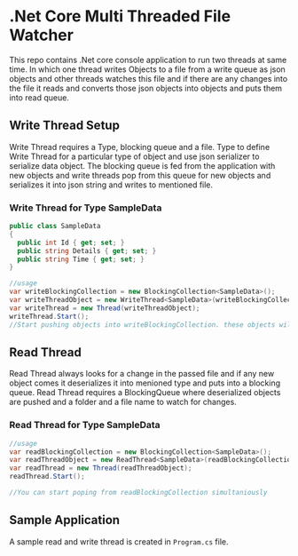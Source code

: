 # .Net Core Multi Threaded File Watcher
This repo contains .Net core console application to run two threads at same time. In which one thread writes Objects to a file from a write queue as json objects and other threads watches this file and if there are any changes into the file it reads and converts those json objects into objects and puts them into read queue. 

## Write Thread Setup
Write Thread requires a Type, blocking queue and a file. Type to define Write Thread for a particular type of object and use json serializer to serialize data object. The blocking queue is fed from the application with new objects and write threads pop from this queue for new objects and serializes it into json string and writes to mentioned file.

### Write Thread for Type SampleData
```csharp
public class SampleData
{
  public int Id { get; set; }
  public string Details { get; set; }
  public string Time { get; set; }
}

//usage
var writeBlockingCollection = new BlockingCollection<SampleData>();
var writeThreadObject = new WriteThread<SampleData>(writeBlockingCollection, "Output.txt"); //Where Output.txt is the output file name
var writeThread = new Thread(writeThreadObject);
writeThread.Start();
//Start pushing objects into writeBlockingCollection. these objects will be serialized into the file
  ```
  
## Read Thread
Read Thread always looks for a change in the passed file and if any new object comes it deserializes it into menioned type and puts into a blocking queue. Read Thread requires a BlockingQueue where deserialized objects are pushed and a folder and a file name to watch for changes. 
### Read Thread for Type SampleData
```csharp
//usage
var readBlockingCollection = new BlockingCollection<SampleData>();
var readThreadObject = new ReadThread<SampleData>(readBlockingCollection,"Output.txt",""); //Where Output.txt is the input file name, 3rd parameter is folder path, if no path provided application root folder is selected
var readThread = new Thread(readThreadObject);
readThread.Start();

//You can start poping from readBlockingCollection simultaniously
  ```
## Sample Application
A sample read and write thread is created in `Program.cs` file.

  

